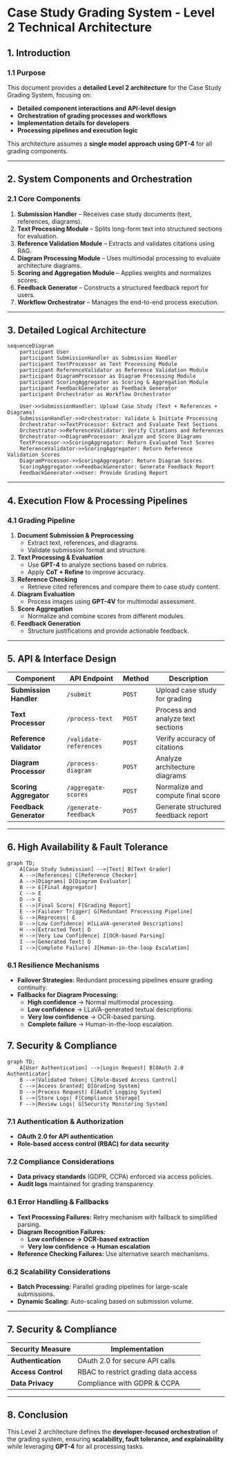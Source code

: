 # Case Study Grading System - Level 2 Technical Architecture

## **1. Introduction**
### **1.1 Purpose**
This document provides a **detailed Level 2 architecture** for the Case Study Grading System, focusing on:
- **Detailed component interactions and API-level design**
- **Orchestration of grading processes and workflows**
- **Implementation details for developers**
- **Processing pipelines and execution logic**

This architecture assumes a **single model approach using GPT-4** for all grading components.

---

## **2. System Components and Orchestration**
### **2.1 Core Components**
1. **Submission Handler** – Receives case study documents (text, references, diagrams).
2. **Text Processing Module** – Splits long-form text into structured sections for evaluation.
3. **Reference Validation Module** – Extracts and validates citations using RAG.
4. **Diagram Processing Module** – Uses multimodal processing to evaluate architecture diagrams.
5. **Scoring and Aggregation Module** – Applies weights and normalizes scores.
6. **Feedback Generator** – Constructs a structured feedback report for users.
7. **Workflow Orchestrator** – Manages the end-to-end process execution.

---

## **3. Detailed Logical Architecture**

```mermaid
sequenceDiagram
    participant User
    participant SubmissionHandler as Submission Handler
    participant TextProcessor as Text Processing Module
    participant ReferenceValidator as Reference Validation Module
    participant DiagramProcessor as Diagram Processing Module
    participant ScoringAggregator as Scoring & Aggregation Module
    participant FeedbackGenerator as Feedback Generator
    participant Orchestrator as Workflow Orchestrator

    User->>SubmissionHandler: Upload Case Study (Text + References + Diagrams)
    SubmissionHandler->>Orchestrator: Validate & Initiate Processing
    Orchestrator->>TextProcessor: Extract and Evaluate Text Sections
    Orchestrator->>ReferenceValidator: Verify Citations and References
    Orchestrator->>DiagramProcessor: Analyze and Score Diagrams
    TextProcessor->>ScoringAggregator: Return Evaluated Text Scores
    ReferenceValidator->>ScoringAggregator: Return Reference Validation Scores
    DiagramProcessor->>ScoringAggregator: Return Diagram Scores
    ScoringAggregator->>FeedbackGenerator: Generate Feedback Report
    FeedbackGenerator->>User: Provide Grading Report
```

---

## **4. Execution Flow & Processing Pipelines**

### **4.1 Grading Pipeline**
1. **Document Submission & Preprocessing**
   - Extract text, references, and diagrams.
   - Validate submission format and structure.
2. **Text Processing & Evaluation**
   - Use **GPT-4** to analyze sections based on rubrics.
   - Apply **CoT + Refine** to improve accuracy.
3. **Reference Checking**
   - Retrieve cited references and compare them to case study content.
4. **Diagram Evaluation**
   - Process images using **GPT-4V** for multimodal assessment.
5. **Score Aggregation**
   - Normalize and combine scores from different modules.
6. **Feedback Generation**
   - Structure justifications and provide actionable feedback.

---

## **5. API & Interface Design**
| **Component** | **API Endpoint** | **Method** | **Description** |
|--------------|----------------|------------|----------------|
| **Submission Handler** | `/submit` | `POST` | Upload case study for grading |
| **Text Processor** | `/process-text` | `POST` | Process and analyze text sections |
| **Reference Validator** | `/validate-references` | `POST` | Verify accuracy of citations |
| **Diagram Processor** | `/process-diagram` | `POST` | Analyze architecture diagrams |
| **Scoring Aggregator** | `/aggregate-scores` | `POST` | Normalize and compute final score |
| **Feedback Generator** | `/generate-feedback` | `POST` | Generate structured feedback report |

---

## **6. High Availability & Fault Tolerance**

```mermaid
graph TD;
    A[Case Study Submission] -->|Text| B[Text Grader]
    A -->|References| C[Reference Checker]
    A -->|Diagrams| D[Diagram Evaluator]
    B --> E[Final Aggregator]
    C --> E
    D --> E
    E -->|Final Score| F[Grading Report]
    E -->|Failover Trigger| G[Redundant Processing Pipeline]
    G -->|Reprocess| E
    D -->|Low Confidence| H[LLaVA-generated Descriptions]
    H -->|Extracted Text| D
    H -->|Very Low Confidence| I[OCR-based Parsing]
    I -->|Generated Text| D
    I -->|Complete Failure| J[Human-in-the-loop Escalation]
```

### **6.1 Resilience Mechanisms**
- **Failover Strategies:** Redundant processing pipelines ensure grading continuity.
- **Fallbacks for Diagram Processing:**
  - **High confidence** → Normal multimodal processing.
  - **Low confidence** → LLaVA-generated textual descriptions.
  - **Very low confidence** → OCR-based parsing.
  - **Complete failure** → Human-in-the-loop escalation.

## **7. Security & Compliance**

```mermaid
graph TD;
    A[User Authentication] -->|Login Request| B[OAuth 2.0 Authenticator]
    B -->|Validated Token| C[Role-Based Access Control]
    C -->|Access Granted| D[Grading System]
    D -->|Process Request| E[Audit Logging System]
    E -->|Store Logs| F[Compliance Storage]
    F -->|Review Logs| G[Security Monitoring System]
```

### **7.1 Authentication & Authorization**
- **OAuth 2.0 for API authentication**
- **Role-based access control (RBAC) for data security**

### **7.2 Compliance Considerations**
- **Data privacy standards** (GDPR, CCPA) enforced via access policies.
- **Audit logs** maintained for grading transparency.
### **6.1 Error Handling & Fallbacks**
- **Text Processing Failures:** Retry mechanism with fallback to simplified parsing.
- **Diagram Recognition Failures:**
  - **Low confidence → OCR-based extraction**
  - **Very low confidence → Human escalation**
- **Reference Checking Failures:** Use alternative search mechanisms.

### **6.2 Scalability Considerations**
- **Batch Processing:** Parallel grading pipelines for large-scale submissions.
- **Dynamic Scaling:** Auto-scaling based on submission volume.

---

## **7. Security & Compliance**
| **Security Measure** | **Implementation** |
|---------------------|------------------|
| **Authentication** | OAuth 2.0 for secure API calls |
| **Access Control** | RBAC to restrict grading data access |
| **Data Privacy** | Compliance with GDPR & CCPA |

---

## **8. Conclusion**
This Level 2 architecture defines the **developer-focused orchestration** of the grading system, ensuring **scalability, fault tolerance, and explainability** while leveraging **GPT-4** for all processing tasks.

